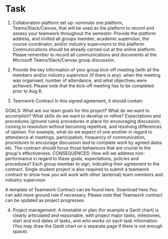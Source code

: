 # Task
1. Collaboration platform set up: nominate one platform, Teams/Slack/Canvas, that will be used as the platform to record and assess your teamwork throughout the semester.  Provide the platform address, and invited all groups member, academic supervisor, the course coordinator, and/or industry supervisors to this platform.  Communications should be already carried out at the online platform. Please remember to record all communications and documents at the Microsoft Teams/Slack/Canvas group discussion.

2.  Provide the key information of your group kick-off meeting (with all the members and/or industry supervisor (if there is any):  when the  meeting was organised, number of attendance, and what objectives were achieved.  Please note that the kick-off meeting has to be completed prior to Aug 8.

3. Teamwork Contract  In this signed agreement, it should contain

GOALS: What are our team goals for this project? What do we want to accomplish? What skills do we want to develop or refine?
Expectations and procedures (ground rules)  procedures in place for encouraging discussion, coming to resolution without becoming repetitive, and resolving differences of opinion. For example,  what do we expect of one another in regard to attendance at meetings, participation, frequency of communication, procedures to encourage discussion and to complete work by agreed dates etc. The contract should focus those behaviours that are crucial to the group's effectiveness.
CONSEQUENCES: How will we address non-performance in regard to these goals, expectations, policies and procedures?
Each group member  to sign, indicating their agreement to the contract.
Single student project is also required to submit a teamwork contract to show how you will work with other (external) team members and industry supervisor.

A template of Teamwork Contract can be found here.  Download here.You can add more ground rule if necessary.   Please note that Teamwork contract can be updated as project progresses.

4. Project management:  A timetable or plan (for example a Gantt chart) is clearly articulated and reasonable, with project major tasks, milestones, start and end dates of tasks, and who works on each task information.   (You may draw the Gantt chart on a separate page if there is not enough space).
